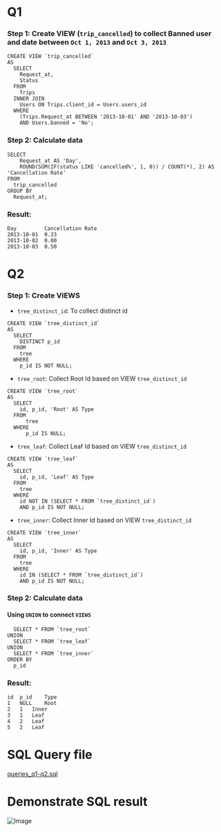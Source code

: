 # Q1

### Step 1: Create VIEW (`trip_cancelled`) to collect Banned user and date between `Oct 1, 2013` and `Oct 3, 2013`

```
CREATE VIEW `trip_cancelled`
AS
  SELECT
    Request_at,
    Status
  FROM
    Trips
  INNER JOIN
    Users ON Trips.client_id = Users.users_id
  WHERE
    (Trips.Request_at BETWEEN '2013-10-01' AND '2013-10-03')
    AND Users.banned = 'No';
```

### Step 2: Calculate data

```
SELECT
    Request_at AS 'Day',
    ROUND(SUM(IF(status LIKE 'cancelled%', 1, 0)) / COUNT(*), 2) AS 'Cancellation Rate'
FROM
  trip_cancelled
GROUP BY
  Request_at;
```

### Result:

```
Day         Cancellation Rate
2013-10-01	0.33
2013-10-02	0.00
2013-10-03	0.50
```

# Q2
### Step 1: Create VIEWS
- `tree_distinct_id`: To collect distinct id
```
CREATE VIEW `tree_distinct_id`
AS
  SELECT
    DISTINCT p_id 
  FROM 
    tree 
  WHERE 
    p_id IS NOT NULL;
```

- `tree_root`: Collect Root Id based on VIEW `tree_distinct_id`
```
CREATE VIEW `tree_root`
AS
  SELECT
    id, p_id, 'Root' AS Type
  FROM
      tree
  WHERE
      p_id IS NULL;

```

- `tree_leaf`: Collect Leaf Id based on VIEW `tree_distinct_id`
```
CREATE VIEW `tree_leaf`
AS
  SELECT
    id, p_id, 'Leaf' AS Type
  FROM
    tree
  WHERE
    id NOT IN (SELECT * FROM `tree_distinct_id`)
    AND p_id IS NOT NULL;
```

- `tree_inner`: Collect Inner Id based on VIEW `tree_distinct_id`
```
CREATE VIEW `tree_inner`
AS
  SELECT
    id, p_id, 'Inner' AS Type
  FROM
    tree
  WHERE
    id IN (SELECT * FROM `tree_distinct_id`)
    AND p_id IS NOT NULL;
```

### Step 2: Calculate data
#### Using `UNION` to connect `VIEWS`

```
  SELECT * FROM `tree_root`
UNION
  SELECT * FROM `tree_leaf`
UNION 
  SELECT * FROM `tree_inner`
ORDER BY
  p_id
```


### Result:

```
id	p_id	Type
1	NULL	Root
2	1	Inner
3	1	Leaf
4	2	Leaf
5	2	Leaf
```

# SQL Query file
[queries_q1-q2.sql](./queries_q1-q2.sql)

# Demonstrate SQL result

![Image](https://i.imgur.com/5FFzRCv.png)
